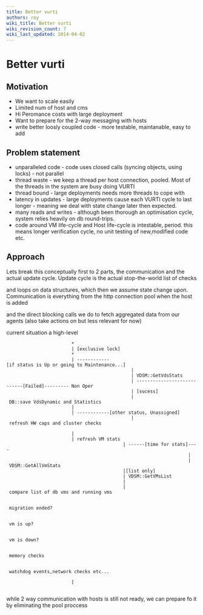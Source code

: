 ```yaml
---
title: Better vurti
authors: roy
wiki_title: Better vurti
wiki_revision_count: 7
wiki_last_updated: 2014-04-02
---
```


# Better vurti

## Motivation

*   We want to scale easily
*   Limited num of host and cms
*   Hi Peromance costs with large deployment
*   Want to prepare for the 2-way messaging with hosts
*   write better loosly coupled code - more testable, maintanable, easy to add

## Problem statement

*   unparalleled code - code uses closed calls (syncing objects, using locks) - not parallel
*   thread waste - we keep a thread per host connection, pooled. Most of the threads in the system are busy doing VURTI
*   thread bound - large deployments needs more threads to cope with
*   latency in updates - large deployments cause each VURTI cycle to last longer - meaning we deal with state change later then expected.
*   many reads and writes - although been thorough an optimisation cycle, system relies heavily on db round-trips.
*   code around VM life-cycle and Host life-cycle is intestable, period. this means longer verification cycle, no unit testing of new,modified code etc.

## Approach

Lets break this conceptually first to 2 parts, the communication and the actual update cycle. Update cycle is the actual stop-the-world list of checks

and loops on data structures, which then we assume state change upon. Communication is everything from the http connection pool when the host is added

and the direct blocking calls we do to fetch aggregated data from our agents (also take actions on but less relevant for now)

current situation a high-level

                            *
                            | [exclusive lock]
                            * 
                            | ------------[if status is Up or going to Maintenance...]
                                                  |
                                                  | VDSM::GetVdsStats
                                                  | ----------------------------[Failed]--------- Non Oper
                                                  | [sucess]
                                                  | DB::save VdsDynamic and Statistics
                            |
                            | ------------[other status, Unassigned]
                                                  | refresh HW caps and cluster checks

                            |
                            | refresh VM stats
                                               | ------[time for stats]----
                                                                       |
                                                                       | VDSM::GetAllVmStats
                                               |[list only]
                                               | VDSM::GetVMsList
                                               |
                                               | compare list of db vms and running vms
                                                                                       | migration ended?
                                                                                       | vm is up?
                                                                                       | vm is down?
                                                                                       | memory checks
                                                                                       | watchdog events,network checks etc...

                            [
                             

while 2 way communication with hosts is still not ready, we can prepare fo it by eliminating the pool proccess
